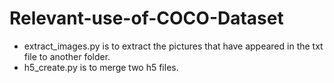 # Relevant-use-of-COCO-Dataset

* extract_images.py is to extract the pictures that have appeared in the txt file to another folder.
* h5_create.py is to merge two h5 files.
